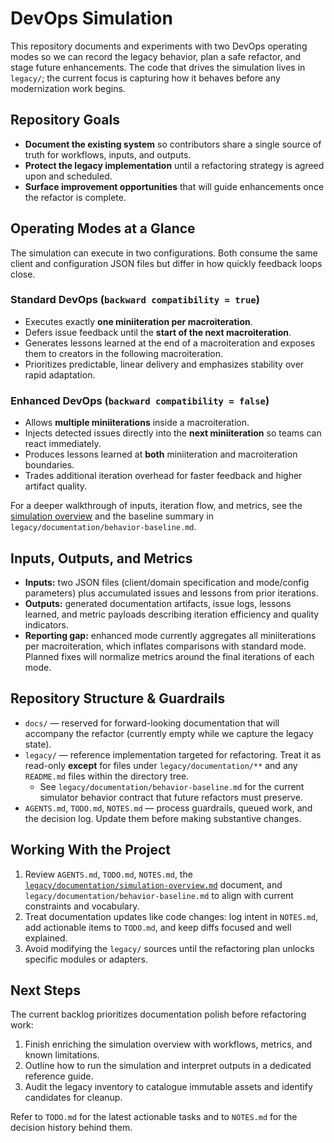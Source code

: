 # DevOps Simulation

This repository documents and experiments with two DevOps operating modes so we
can record the legacy behavior, plan a safe refactor, and stage future
enhancements. The code that drives the simulation lives in `legacy/`; the
current focus is capturing how it behaves before any modernization work begins.

## Repository Goals

- **Document the existing system** so contributors share a single source of
  truth for workflows, inputs, and outputs.
- **Protect the legacy implementation** until a refactoring strategy is agreed
  upon and scheduled.
- **Surface improvement opportunities** that will guide enhancements once the
  refactor is complete.

## Operating Modes at a Glance

The simulation can execute in two configurations. Both consume the same client
and configuration JSON files but differ in how quickly feedback loops close.

### Standard DevOps (`backward compatibility = true`)

- Executes exactly **one miniiteration per macroiteration**.
- Defers issue feedback until the **start of the next macroiteration**.
- Generates lessons learned at the end of a macroiteration and exposes them to
  creators in the following macroiteration.
- Prioritizes predictable, linear delivery and emphasizes stability over rapid
  adaptation.

### Enhanced DevOps (`backward compatibility = false`)

- Allows **multiple miniiterations** inside a macroiteration.
- Injects detected issues directly into the **next miniiteration** so teams can
  react immediately.
- Produces lessons learned at **both** miniiteration and macroiteration
  boundaries.
- Trades additional iteration overhead for faster feedback and higher artifact
  quality.

For a deeper walkthrough of inputs, iteration flow, and metrics, see the
[simulation overview](legacy/documentation/simulation-overview.md) and the
baseline summary in `legacy/documentation/behavior-baseline.md`.

## Inputs, Outputs, and Metrics

- **Inputs:** two JSON files (client/domain specification and mode/config
  parameters) plus accumulated issues and lessons from prior iterations.
- **Outputs:** generated documentation artifacts, issue logs, lessons learned,
  and metric payloads describing iteration efficiency and quality indicators.
- **Reporting gap:** enhanced mode currently aggregates all miniiterations per
  macroiteration, which inflates comparisons with standard mode. Planned fixes
  will normalize metrics around the final iterations of each mode.

## Repository Structure & Guardrails

- `docs/` — reserved for forward-looking documentation that will accompany the
  refactor (currently empty while we capture the legacy state).
- `legacy/` — reference implementation targeted for refactoring. Treat it as
  read-only **except** for files under `legacy/documentation/**` and any
  `README.md` files within the directory tree.
  - See `legacy/documentation/behavior-baseline.md` for the current
    simulator behavior contract that future refactors must preserve.
- `AGENTS.md`, `TODO.md`, `NOTES.md` — process guardrails, queued work, and the
  decision log. Update them before making substantive changes.

## Working With the Project

1. Review `AGENTS.md`, `TODO.md`, `NOTES.md`, the
   [`legacy/documentation/simulation-overview.md`](legacy/documentation/simulation-overview.md)
   document, and `legacy/documentation/behavior-baseline.md` to align with
   current constraints and vocabulary.
2. Treat documentation updates like code changes: log intent in `NOTES.md`, add
   actionable items to `TODO.md`, and keep diffs focused and well explained.
3. Avoid modifying the `legacy/` sources until the refactoring plan unlocks
   specific modules or adapters.

## Next Steps

The current backlog prioritizes documentation polish before refactoring work:

1. Finish enriching the simulation overview with workflows, metrics, and known
   limitations.
2. Outline how to run the simulation and interpret outputs in a dedicated
   reference guide.
3. Audit the legacy inventory to catalogue immutable assets and identify
   candidates for cleanup.

Refer to `TODO.md` for the latest actionable tasks and to `NOTES.md` for the
decision history behind them.
